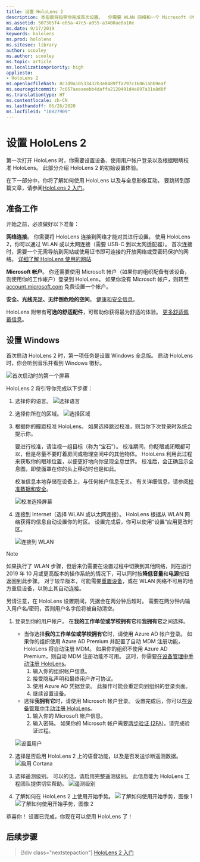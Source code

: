 ```yaml
---
title: 设置 HoloLens 2
description: 本指南将指导你完成首次设置。  你需要 WLAN 网络和一个 Microsoft (MSA) 或 Azure Active Directory 帐户。
ms.assetid: 507305f4-e85a-47c5-a055-a3400ae8a10e
ms.date: 9/17/2019
keywords: hololens
ms.prod: hololens
ms.sitesec: library
author: scooley
ms.author: scooley
ms.topic: article
ms.localizationpriority: high
appliesto:
- HoloLens 2
ms.openlocfilehash: 8c3d9a10533432b3e8489ffa297c16061abb9eaf
ms.sourcegitcommit: 7c057aeeaeebb4daffa2120491d4e897a31e8d0f
ms.translationtype: HT
ms.contentlocale: zh-CN
ms.lasthandoff: 06/26/2020
ms.locfileid: "10827909"
---
```

# 设置 HoloLens 2

第一次打开 HoloLens 时，你需要设置设备、使用用户帐户登录以及根据眼睛校准 HoloLens。  此部分介绍 HoloLens 2 的初始设置体验。

在下一部分中，你将了解如何使用 HoloLens 以及与全息影像互动。 要跳转到那篇文章，请参阅[HoloLens 2 入门](hololens2-basic-usage.md)。

## 准备工作

开始之前，必须做好以下准备：

**网络连接**。 你需要将 HoloLens 连接到网络才能对其进行设置。 使用 HoloLens 2，你可以通过 WLAN 或以太网连接（需要 USB-C 到以太网适配器）。 首次连接时，需要一个无需导航到网站或使用证书即可连接的开放网络或受密码保护的网络。 [详细了解 HoloLens 使用的网站](hololens-offline.md).

**Microsoft 帐户**。 你还需要使用 Microsoft 帐户（如果你的组织配备有该设备，则使用你的工作帐户）登录到 HoloLens。 如果你没有 Microsoft 帐户，则转至 [account.microsoft.com](https://account.microsoft.com) 免费设置一个帐户。

**安全、光线充足、无绊倒危险的空间**。 [健康和安全信息](https://go.microsoft.com/fwlink/p/?LinkId=746661)。

HoloLens 附带有**可选的舒适配件**，可帮助你获得最为舒适的体验。 [更多舒适佩戴信息](hololens2-setup.md#adjust-fit)。

## 设置 Windows

首次启动 HoloLens 2 时，第一项任务是设置 Windows 全息版。  启动 HoloLens 时，你会听到音乐并看到 Windows 徽标。

![首次启动时的第一个屏幕](images/01-magic-moment.png)

HoloLens 2 将引导你完成以下步骤：

1. 选择你的语言。
    ![选择语言](images/04-language.png)

1. 选择你所在的区域。
    ![选择区域](images/05-region.png)

1. 根据你的瞳距校准 HoloLens。  如果选择跳过校准，则当你下次登录时系统会提示你。

    要进行校准，请注视一组目标（称为“宝石”）。 校准期间，你眨眼或闭眼都可以，但是尽量不要盯着房间或物理空间中的其他物体。 HoloLens 利用此过程来获取你的眼球位置，以便更好地向你呈现全息世界。 校准后，会正确显示全息图，即使面罩在你的头上移动时也是如此。

    校准信息本地存储在设备上，与任何帐户信息无关。 有关详细信息，请参阅[校准数据和安全](hololens-calibration.md#calibration-data-and-security)。

    ![校准选择屏幕](images/06-et-corners.png)

1. 连接到 Internet（选择 WLAN 或以太网连接）。
     HoloLens 根据从 WLAN 网络获得的信息自动设置你的时区。 设置完成后，你可以使用“设置”应用更改时区。

    ![连接到 WLAN](images/11-network.png)
> [!NOTE] 
> 如果执行了 WLAN 步骤，但后来仍需要在设置过程中切换到其他网络，则在运行 2019 年 10 月或更高版本的操作系统的情况下，可以同时按**降低音量**和**电源**按钮返回到此步骤。 对于较早版本，可能需要[重置设备](hololens-recovery.md)，或在 WLAN 网络不可用的地方重启设备，以防止其自动连接。
> 
> 另请注意，在 HoloLens 设置期间，凭据会在两分钟后超时。 需要在两分钟内输入用户名/密码，否则用户名字段将被自动清空。

1. 登录到你的用户帐户。 在**我的工作单位或学校拥有它**和**我拥有它**之间选择。
    - 当你选择**我的工作单位或学校拥有它**时，请使用 Azure AD 帐户登录。 如果你的组织使用 Azure AD Premium 并配置了自动 MDM 注册功能，HoloLens 将自动注册 MDM。 如果你的组织不使用 Azure AD Premium，则自动 MDM 注册功能不可用。 这时，你需要[在设备管理中手动注册 HoloLens](hololens-enroll-mdm.md#enroll-through-settings-app)。
        1. 输入你的组织帐户信息。
        1. 接受隐私声明和最终用户许可协议。
        1. 使用 Azure AD 凭据登录。 此操作可能会重定向到组织的登录页面。
        1. 继续设置设备。
    - 选择**我拥有它**时，请使用 Microsoft 帐户登录。 设置完成后，你可以[在设备管理中手动注册 HoloLens](hololens-enroll-mdm.md#enroll-through-settings-app)。
        1. 输入你的 Microsoft 帐户信息。
        2. 输入密码。 如果你的 Microsoft 帐户需要[两步验证 (2FA)](https://blogs.technet.microsoft.com/microsoft_blog/2013/04/17/microsoft-account-gets-more-secure/)，请完成验证过程。

    ![设置用户](images/13-device-owner.png)

1. 选择是否启用 HoloLens 2 上的语音功能，以及是否发送诊断遥测数据。
    ![启用 Cortana](images/22-do-more-with-voice.png)

1. 选择遥测级别。 可以的话，请启用完整遥测级别。 此信息能为 HoloLens 工程团队提供切实帮助。
     ![遥测级别](images/24-telemetry.png)

1. 了解如何在 HoloLens 2 上使用开始手势。
     ![了解如何使用开始手势，图像 1](images/26-01-startmenu-learning.png) ![了解如何使用开始手势，图像 2](images/26-02-startmenu-learning.png)

恭喜你！  设置已完成，你现在可以使用 HoloLens 了！

## 后续步骤

> [!div class="nextstepaction"]
> [HoloLens 2 入门](hololens2-basic-usage.md)
